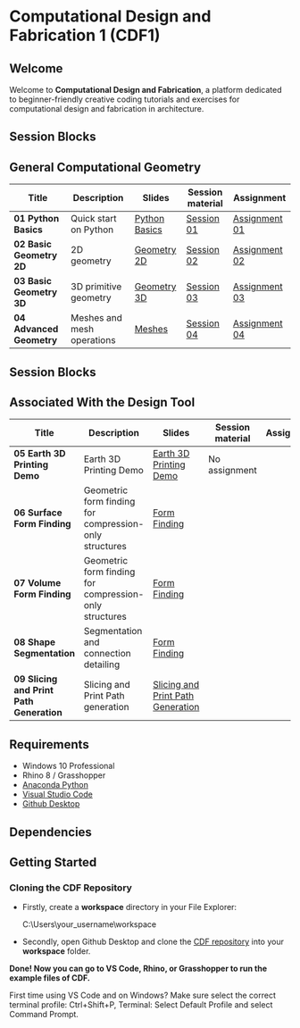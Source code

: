 # Computational Design and Fabrication 1 (CDF1)

## Welcome

Welcome to **Computational Design and Fabrication**, a platform dedicated to beginner-friendly creative coding tutorials and exercises for computational design and fabrication in architecture.


## Session Blocks 
## General Computational Geometry

Title | Description | Slides | Session material | Assignment 
----- | ----------- | ------ | ---------------- | ----------
**01 Python Basics** | Quick start on Python | [Python Basics](LINK) | [Session 01](LINK) |[Assignment 01](LINK)
**02 Basic Geometry 2D** | 2D geometry  | [Geometry 2D](LINK) | [Session 02](LINK) | [Assignment 02](LINK)
**03 Basic Geometry 3D** | 3D primitive geometry  | [Geometry 3D](LINK) | [Session 03](LINK) | [Assignment 03](LINK)
**04 Advanced Geometry** | Meshes and mesh operations | [Meshes](LINK) |  [Session 04](LINK) | [Assignment 04](LINK)


## Session Blocks 
## Associated With the Design Tool

Title | Description | Slides | Session material | Assignment 
----- | ----------- | ------ | ---------------- | ----------
**05 Earth 3D Printing Demo** | Earth 3D Printing Demo | [Earth 3D Printing Demo](LINK) | No assignment
**06 Surface Form Finding** | Geometric form finding for compression-only structures | [Form Finding](LINK) | 
**07 Volume Form Finding** | Geometric form finding for compression-only structures | [Form Finding](LINK) | 
**08 Shape Segmentation** | Segmentation and connection detailing | [Form Finding](LINK) | 
**09 Slicing and Print Path Generation** | Slicing and Print Path generation | [Slicing and Print Path Generation](LINK) | 


## Requirements

* Windows 10 Professional
* Rhino 8 / Grasshopper
* [Anaconda Python](https://www.anaconda.com/distribution/?gclid=CjwKCAjwo9rtBRAdEiwA_WXcFoyH8v3m-gVC55J6YzR0HpgB8R-PwM-FClIIR1bIPYZXsBtbPRfJ8xoC6HsQAvD_BwE)
* [Visual Studio Code](https://code.visualstudio.com/)
* [Github Desktop](https://desktop.github.com/)

## Dependencies

## Getting Started

### Cloning the CDF Repository

* Firstly, create a **workspace** directory in your File Explorer:

    C:\Users\your_username\workspace

* Secondly, open Github Desktop and clone the [CDF repository](https://github.com/computationaldesignandfabrication/cdf1_teaching) into your **workspace** folder.

**Done! Now you can go to VS Code, Rhino, or Grasshopper to run the example files of CDF.**

First time using VS Code and on Windows? Make sure select the correct terminal profile: Ctrl+Shift+P, Terminal: Select Default Profile and select Command Prompt.
